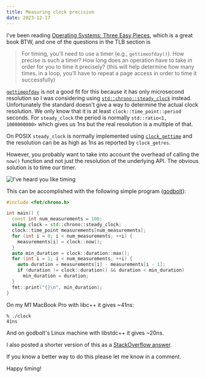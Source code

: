 ```yaml
---
title: Measuring clock precision
date: 2023-12-17
---
```


I've been reading [Operating Systems: Three Easy Pieces][1], which is a great
book BTW, and one of the questions in the TLB section is

[1]: https://pages.cs.wisc.edu/~remzi/OSTEP/

> For timing, you’ll need to use a timer (e.g., `gettimeofday()`).
> How precise is such a timer? How long does an operation have to take
> in order for you to time it precisely? (this will help determine how
> many times, in a loop, you’ll have to repeat a page access
> in order to time it successfully)

[`gettimeofday`][2] is not a good fit for this because it has only microsecond
resolution so I was considering using [`std::chrono::steady_clock`][3] instead.
Unfortunately the standard doesn't give a way to determine the actual clock
resolution. We only know that it is at least `clock::time_point::period`
seconds. For `steady_clock` the period is normally `std::ratio<1, 1000000000>`
which gives us 1ns but the real resolution is a multiple of that.

[2]: https://man7.org/linux/man-pages/man2/gettimeofday.2.html
[3]: https://en.cppreference.com/w/cpp/chrono/steady_clock

On POSIX `steady_clock` is normally implemented using [`clock_gettime`][4]
and the resolution can be as high as 1ns as reported by `clock_getres`.

[4]: https://pubs.opengroup.org/onlinepubs/000095399/functions/clock_gettime.html

However, you probably want to take into account the overhead of calling the
`now()` function and not just the resolution of the underlying API. The obvious
solution is to time our timer.

![I've heard you like timing](/img/yodawg.jpg)

This can be accomplished with the following simple program ([godbolt][5]):

[5]: https://www.godbolt.org/z/Kz54shnE4

```c++
#include <fmt/chrono.h>

int main() {
  const int num_measurements = 100;
  using clock = std::chrono::steady_clock;
  clock::time_point measurements[num_measurements];
  for (int i = 0; i < num_measurements; ++i) {
    measurements[i] = clock::now();
  }
  auto min_duration = clock::duration::max();
  for (int i = 1; i < num_measurements; ++i) {
    auto duration = measurements[i] - measurements[i - 1];
    if (duration != clock::duration() && duration < min_duration)
      min_duration = duration;
  }
  fmt::print("{}\n", min_duration);
}
```

On my M1 MacBook Pro with libc++ it gives ~41ns:

```
% ./clock
41ns
```

And on godbolt's Linux machine with libstdc++ it gives ~20ns.

I also posted a shorter version of this as a [StackOverflow answer][6].

[6]: https://stackoverflow.com/a/77675880/471164

If you know a better way to do this please let me know in a comment.

Happy timing!
